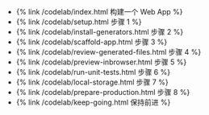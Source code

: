  * {% link /codelab/index.html 构建一个 Web App %}
 * {% link /codelab/setup.html 步骤 1 %}
 * {% link /codelab/install-generators.html 步骤 2 %}
 * {% link /codelab/scaffold-app.html 步骤 3 %}
 * {% link /codelab/review-generated-files.html 步骤 4 %}
 * {% link /codelab/preview-inbrowser.html 步骤 5 %}
 * {% link /codelab/run-unit-tests.html 步骤 6 %}
 * {% link /codelab/local-storage.html 步骤 7 %}
 * {% link /codelab/prepare-production.html 步骤 8 %}
 * {% link /codelab/keep-going.html 保持前进  %}